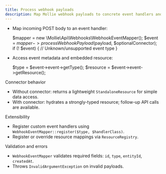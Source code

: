 ```yaml
---
title: Process webhook payloads
description: Map Mollie webhook payloads to concrete event handlers and resources.
---
```


- Map incoming POST body to an event handler:

  $mapper = new \Mollie\Api\Webhooks\WebhookEventMapper();
  $event = $mapper->processWebhookPayload($payload, $optionalConnector);
  if (! $event) {
      // Unknown/unsupported event type
  }

- Access event metadata and embedded resource:

  $type = $event->event->getType();
  $resource = $event->event->getResource();

Connector behavior

- Without connector: returns a lightweight `StandaloneResource` for simple data access.
- With connector: hydrates a strongly-typed resource; follow-up API calls are available.

Extensibility

- Register custom event handlers using `WebhookEventMapper::register($type, $handlerClass)`.
- Register or override resource mappings via `ResourceRegistry`.

Validation and errors

- `WebhookEventMapper` validates required fields: `id`, `type`, `entityId`, `createdAt`.
- Throws `InvalidArgumentException` on invalid payloads.
